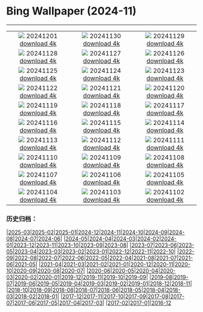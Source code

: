 # Bing Wallpaper (2024-11)
**************
| | | |
| :----: | :----: | :----: |
| ![](https://www.bing.com/th?id=OHR.KilchurnAutumn_EN-US6737063910_1920x1080.jpg) 20241201 [download 4k](https://www.bing.com/th?id=OHR.KilchurnAutumn_EN-US6737063910_UHD.jpg) | ![](https://www.bing.com/th?id=OHR.MtStMichel_EN-US6641012356_1920x1080.jpg) 20241130 [download 4k](https://www.bing.com/th?id=OHR.MtStMichel_EN-US6641012356_UHD.jpg) | ![](https://www.bing.com/th?id=OHR.TomTurkeys_EN-US6212893518_1920x1080.jpg) 20241129 [download 4k](https://www.bing.com/th?id=OHR.TomTurkeys_EN-US6212893518_UHD.jpg) |
| ![](https://www.bing.com/th?id=OHR.SemoisRiver_EN-US6047540380_1920x1080.jpg) 20241128 [download 4k](https://www.bing.com/th?id=OHR.SemoisRiver_EN-US6047540380_UHD.jpg) | ![](https://www.bing.com/th?id=OHR.TrulliGrove_EN-US5919292259_1920x1080.jpg) 20241127 [download 4k](https://www.bing.com/th?id=OHR.TrulliGrove_EN-US5919292259_UHD.jpg) | ![](https://www.bing.com/th?id=OHR.AmboseliGiraffes_EN-US9072366924_1920x1080.jpg) 20241126 [download 4k](https://www.bing.com/th?id=OHR.AmboseliGiraffes_EN-US9072366924_UHD.jpg) |
| ![](https://www.bing.com/th?id=OHR.SonomaCoast_EN-US5218026576_1920x1080.jpg) 20241125 [download 4k](https://www.bing.com/th?id=OHR.SonomaCoast_EN-US5218026576_UHD.jpg) | ![](https://www.bing.com/th?id=OHR.FibonacciAloe_EN-US5137471725_1920x1080.jpg) 20241124 [download 4k](https://www.bing.com/th?id=OHR.FibonacciAloe_EN-US5137471725_UHD.jpg) | ![](https://www.bing.com/th?id=OHR.ZafraCastle_EN-US5032917939_1920x1080.jpg) 20241123 [download 4k](https://www.bing.com/th?id=OHR.ZafraCastle_EN-US5032917939_UHD.jpg) |
| ![](https://www.bing.com/th?id=OHR.LionCubs_EN-US4742616367_1920x1080.jpg) 20241122 [download 4k](https://www.bing.com/th?id=OHR.LionCubs_EN-US4742616367_UHD.jpg) | ![](https://www.bing.com/th?id=OHR.BeyondSaype_EN-US4398054405_1920x1080.jpg) 20241121 [download 4k](https://www.bing.com/th?id=OHR.BeyondSaype_EN-US4398054405_UHD.jpg) | ![](https://www.bing.com/th?id=OHR.TasmansArch_EN-US4274981499_1920x1080.jpg) 20241120 [download 4k](https://www.bing.com/th?id=OHR.TasmansArch_EN-US4274981499_UHD.jpg) |
| ![](https://www.bing.com/th?id=OHR.PorthcawlLighthouse_EN-US4147042402_1920x1080.jpg) 20241119 [download 4k](https://www.bing.com/th?id=OHR.PorthcawlLighthouse_EN-US4147042402_UHD.jpg) | ![](https://www.bing.com/th?id=OHR.RedStag_EN-US3910525623_1920x1080.jpg) 20241118 [download 4k](https://www.bing.com/th?id=OHR.RedStag_EN-US3910525623_UHD.jpg) | ![](https://www.bing.com/th?id=OHR.FrieslandNetherlands_EN-US3770890281_1920x1080.jpg) 20241117 [download 4k](https://www.bing.com/th?id=OHR.FrieslandNetherlands_EN-US3770890281_UHD.jpg) |
| ![](https://www.bing.com/th?id=OHR.YiPengLanterns_EN-US2889801198_1920x1080.jpg) 20241116 [download 4k](https://www.bing.com/th?id=OHR.YiPengLanterns_EN-US2889801198_UHD.jpg) | ![](https://www.bing.com/th?id=OHR.ManarolaItaly_EN-US4826543395_1920x1080.jpg) 20241115 [download 4k](https://www.bing.com/th?id=OHR.ManarolaItaly_EN-US4826543395_UHD.jpg) | ![](https://www.bing.com/th?id=OHR.KelpForest_EN-US4745308334_1920x1080.jpg) 20241114 [download 4k](https://www.bing.com/th?id=OHR.KelpForest_EN-US4745308334_UHD.jpg) |
| ![](https://www.bing.com/th?id=OHR.CoveArch_EN-US4653050772_1920x1080.jpg) 20241113 [download 4k](https://www.bing.com/th?id=OHR.CoveArch_EN-US4653050772_UHD.jpg) | ![](https://www.bing.com/th?id=OHR.VeteranReflections_EN-US4567357121_1920x1080.jpg) 20241112 [download 4k](https://www.bing.com/th?id=OHR.VeteranReflections_EN-US4567357121_UHD.jpg) | ![](https://www.bing.com/th?id=OHR.YucatanFlamingos_EN-US4470232432_1920x1080.jpg) 20241111 [download 4k](https://www.bing.com/th?id=OHR.YucatanFlamingos_EN-US4470232432_UHD.jpg) |
| ![](https://www.bing.com/th?id=OHR.MoroccoMilkyWay_EN-US4411505209_1920x1080.jpg) 20241110 [download 4k](https://www.bing.com/th?id=OHR.MoroccoMilkyWay_EN-US4411505209_UHD.jpg) | ![](https://www.bing.com/th?id=OHR.GlacialRivers_EN-US4356459123_1920x1080.jpg) 20241109 [download 4k](https://www.bing.com/th?id=OHR.GlacialRivers_EN-US4356459123_UHD.jpg) | ![](https://www.bing.com/th?id=OHR.CanadaWolves_EN-US4285635290_1920x1080.jpg) 20241108 [download 4k](https://www.bing.com/th?id=OHR.CanadaWolves_EN-US4285635290_UHD.jpg) |
| ![](https://www.bing.com/th?id=OHR.ShiShiBeach_EN-US4231457607_1920x1080.jpg) 20241107 [download 4k](https://www.bing.com/th?id=OHR.ShiShiBeach_EN-US4231457607_UHD.jpg) | ![](https://www.bing.com/th?id=OHR.DCSunrise_EN-US2459275186_1920x1080.jpg) 20241106 [download 4k](https://www.bing.com/th?id=OHR.DCSunrise_EN-US2459275186_UHD.jpg) | ![](https://www.bing.com/th?id=OHR.CumbriaAutumn_EN-US4102686749_1920x1080.jpg) 20241105 [download 4k](https://www.bing.com/th?id=OHR.CumbriaAutumn_EN-US4102686749_UHD.jpg) |
| ![](https://www.bing.com/th?id=OHR.YucatanBiosphere_EN-US4019968428_1920x1080.jpg) 20241104 [download 4k](https://www.bing.com/th?id=OHR.YucatanBiosphere_EN-US4019968428_UHD.jpg) | ![](https://www.bing.com/th?id=OHR.BisonYellowstone_EN-US4259322652_1920x1080.jpg) 20241103 [download 4k](https://www.bing.com/th?id=OHR.BisonYellowstone_EN-US4259322652_UHD.jpg) | ![](https://www.bing.com/th?id=OHR.HovenweepRuins_EN-US3883549583_1920x1080.jpg) 20241102 [download 4k](https://www.bing.com/th?id=OHR.HovenweepRuins_EN-US3883549583_UHD.jpg) |

### 历史归档：

|[2025-03](2025-03/2025-03.md)|[2025-02](2025-02/2025-02.md)|[2025-01](2025-01/2025-01.md)|[2024-12](2024-12/2024-12.md)|[2024-11](2024-11/2024-11.md)|[2024-10](2024-10/2024-10.md)|[2024-09](2024-09/2024-09.md)|[2024-08](2024-08/2024-08.md)|[2024-07](2024-07/2024-07.md)|[2024-06](2024-06/2024-06.md)|
|[2024-05](2024-05/2024-05.md)|[2024-04](2024-04/2024-04.md)|[2024-03](2024-03/2024-03.md)|[2024-02](2024-02/2024-02.md)|[2024-01](2024-01/2024-01.md)|[2023-12](2023-12/2023-12.md)|[2023-11](2023-11/2023-11.md)|[2023-10](2023-10/2023-10.md)|[2023-09](2023-09/2023-09.md)|[2023-08](2023-08/2023-08.md)|
|[2023-07](2023-07/2023-07.md)|[2023-06](2023-06/2023-06.md)|[2023-05](2023-05/2023-05.md)|[2023-04](2023-04/2023-04.md)|[2023-03](2023-03/2023-03.md)|[2023-02](2023-02/2023-02.md)|[2023-01](2023-01/2023-01.md)|[2022-12](2022-12/2022-12.md)|[2022-11](2022-11/2022-11.md)|[2022-10](2022-10/2022-10.md)|
|[2022-09](2022-09/2022-09.md)|[2022-08](2022-08/2022-08.md)|[2022-07](2022-07/2022-07.md)|[2022-06](2022-06/2022-06.md)|[2022-05](2022-05/2022-05.md)|[2022-04](2022-04/2022-04.md)|[2021-08](2021-08/2021-08.md)|[2021-07](2021-07/2021-07.md)|[2021-06](2021-06/2021-06.md)|[2021-05](2021-05/2021-05.md)|
|[2021-04](2021-04/2021-04.md)|[2021-03](2021-03/2021-03.md)|[2021-02](2021-02/2021-02.md)|[2021-01](2021-01/2021-01.md)|[2020-12](2020-12/2020-12.md)|[2020-11](2020-11/2020-11.md)|[2020-10](2020-10/2020-10.md)|[2020-09](2020-09/2020-09.md)|[2020-08](2020-08/2020-08.md)|[2020-07](2020-07/2020-07.md)|
|[2020-06](2020-06/2020-06.md)|[2020-05](2020-05/2020-05.md)|[2020-04](2020-04/2020-04.md)|[2020-03](2020-03/2020-03.md)|[2020-02](2020-02/2020-02.md)|[2020-01](2020-01/2020-01.md)|[2019-12](2019-12/2019-12.md)|[2019-11](2019-11/2019-11.md)|[2019-10](2019-10/2019-10.md)|[2019-09](2019-09/2019-09.md)|
|[2019-08](2019-08/2019-08.md)|[2019-07](2019-07/2019-07.md)|[2019-06](2019-06/2019-06.md)|[2019-05](2019-05/2019-05.md)|[2019-04](2019-04/2019-04.md)|[2019-03](2019-03/2019-03.md)|[2019-02](2019-02/2019-02.md)|[2019-01](2019-01/2019-01.md)|[2018-12](2018-12/2018-12.md)|[2018-11](2018-11/2018-11.md)|
|[2018-10](2018-10/2018-10.md)|[2018-09](2018-09/2018-09.md)|[2018-08](2018-08/2018-08.md)|[2018-07](2018-07/2018-07.md)|[2018-06](2018-06/2018-06.md)|[2018-05](2018-05/2018-05.md)|[2018-04](2018-04/2018-04.md)|[2018-03](2018-03/2018-03.md)|[2018-02](2018-02/2018-02.md)|[2018-01](2018-01/2018-01.md)|
|[2017-12](2017-12/2017-12.md)|[2017-11](2017-11/2017-11.md)|[2017-10](2017-10/2017-10.md)|[2017-09](2017-09/2017-09.md)|[2017-08](2017-08/2017-08.md)|[2017-07](2017-07/2017-07.md)|[2017-06](2017-06/2017-06.md)|[2017-05](2017-05/2017-05.md)|[2017-04](2017-04/2017-04.md)|[2017-03](2017-03/2017-03.md)|
|[2017-02](2017-02/2017-02.md)|[2017-01](2017-01/2017-01.md)|[2016-12](2016-12/2016-12.md)